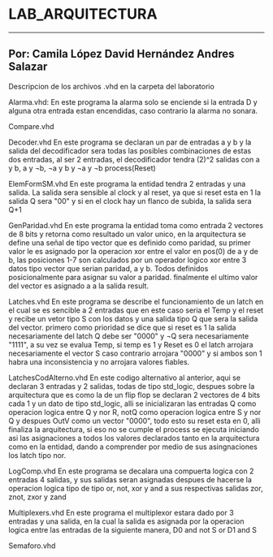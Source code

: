 # LAB_ARQUITECTURA
--------------------------------------------------------------
Por:
Camila López
David Hernández
Andres Salazar
--------------------------------------------------------------


Descripcion de los archivos .vhd en la carpeta del laboratorio

Alarma.vhd:
En este programa la alarma solo se enciende si la entrada D y alguna otra entrada estan encendidas, caso contrario la alarma no sonara.

Compare.vhd


Decoder.vhd
En este programa se declaran un par de entradas a y b y la salida del decodificador sera todas las posibles combinaciones de estas dos entradas, al ser 2 entradas, el decodificador tendra (2)^2 salidas con a y b, a y ¬b, ¬a y b y ¬a y ¬b
process(Reset)

ElemFormSM.vhd
En este programa la entidad tendra 2 entradas y una salida. La salida sera sensible al clock y al reset, ya que si reset esta en 1 la salida Q sera "00" y si en el clock hay un flanco de subida, la salida sera Q+1

GenParidad.vhd
En este programa la entidad toma como entrada 2 vectores de 8 bits y retorna como resultado un valor unico, en la arquitectura se define una señal de tipo vector que es definido como paridad, su primer valor le es asignado por la operacion xor entre el valor en pos(0) de a y de b, las posiciones 1-7 son calculados por un operador logico xor entre 3 datos tipo vector que serian paridad, a y b. Todos definidos posicionalmente para asignar su valor a paridad. finalmente el ultimo valor del vector es asignado a a la salida result.

Latches.vhd
En este programa se describe el funcionamiento de un latch en el cual se es sencible a 2 entradas que en este caso seria el Temp y el reset y recibe un vetor tipo S con los datos y una salida tipo Q que sera la salida del vector. primero como prioridad se dice que si reset es 1 la salida necesariamente del latch Q debe ser "0000" y ¬Q sera necesariamente "1111", a su vez se evalua Temp, si temp es 1 y Reset es 0 el latch arrojara necesariamente el vector S caso contrario arrojara "0000" y si ambos son 1 habra una inconsistencia y no arrojara valores fiables.

LatchesCodAlterno.vhd
En este codigo alternativo al anterior, aqui se declaran 3 entradas y 2 salidas, todas de tipo std_logic, despues sobre la arquitectura que es como la de un flip flop se declaran 2 vectores de 4 bits cada 1 y un dato de tipo std_logic, alli se inicializaran las entradas Q como operacion logica entre Q y nor R, notQ como operacion logica entre S y nor Q y despues OutV como un vector "0000", todo esto su reset esta en 0, alli finaliza la arquitectura, si eso no se cumple el process se ejecuta iniciando asi las asignaciones a todos los valores declarados tanto en la arquitectura como en la entidad, dando a comprender por medio de sus asingnaciones los latch tipo nor.

LogComp.vhd
En este programa se decalara una compuerta logica con 2 entradas 4 salidas, y sus salidas seran asignadas despues de hacerse la operacion logica tipo de tipo or, not, xor y and a sus respectivas salidas zor, znot, zxor y zand 

Multiplexers.vhd
En este programa el multiplexor estara dado por 3 entradas y una salida, en la cual la salida es asignada por la operacion logica entre las entradas de la siguiente manera, D0 and not S or D1 and S


Semaforo.vhd

